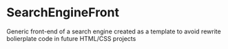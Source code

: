 # SearchEngineFront
Generic front-end of a search engine created as a template to avoid rewrite bolierplate code in future HTML/CSS projects
